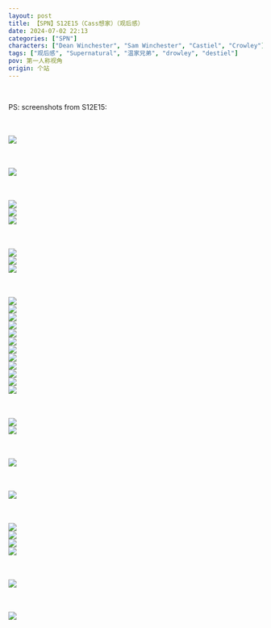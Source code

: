 ```yaml
---
layout: post
title: 【SPN】S12E15（Cass想家）（观后感）
date: 2024-07-02 22:13
categories: ["SPN"]
characters: ["Dean Winchester", "Sam Winchester", "Castiel", "Crowley"]
tags: ["观后感", "Supernatural", "温家兄弟", "drowley", "destiel"]
pov: 第一人称视角
origin: 个站
---
```


<br>

PS: screenshots from S12E15:

<br><br>
![](https://github.com/junesirius/junesirius.github.io/blob/master/assets/images/SPN/S12/2024-07-02-SPN-1215-1.jpg)
<br>

<br><br>
![](https://github.com/junesirius/junesirius.github.io/blob/master/assets/images/SPN/S12/2024-07-02-SPN-1215-2.jpg)
<br>

<br><br>
![](https://github.com/junesirius/junesirius.github.io/blob/master/assets/images/SPN/S12/2024-07-02-SPN-1215-3.jpg)
<br>
![](https://github.com/junesirius/junesirius.github.io/blob/master/assets/images/SPN/S12/2024-07-02-SPN-1215-4.jpg)
<br>
![](https://github.com/junesirius/junesirius.github.io/blob/master/assets/images/SPN/S12/2024-07-02-SPN-1215-5.jpg)
<br>

<br><br>
![](https://github.com/junesirius/junesirius.github.io/blob/master/assets/images/SPN/S12/2024-07-02-SPN-1215-6.jpg)
<br>
![](https://github.com/junesirius/junesirius.github.io/blob/master/assets/images/SPN/S12/2024-07-02-SPN-1215-7.jpg)
<br>
![](https://github.com/junesirius/junesirius.github.io/blob/master/assets/images/SPN/S12/2024-07-02-SPN-1215-8.jpg)
<br>

<br><br>
![](https://github.com/junesirius/junesirius.github.io/blob/master/assets/images/SPN/S12/2024-07-02-SPN-1215-9.jpg)
<br>
![](https://github.com/junesirius/junesirius.github.io/blob/master/assets/images/SPN/S12/2024-07-02-SPN-1215-10.jpg)
<br>
![](https://github.com/junesirius/junesirius.github.io/blob/master/assets/images/SPN/S12/2024-07-02-SPN-1215-11.jpg)
<br>
![](https://github.com/junesirius/junesirius.github.io/blob/master/assets/images/SPN/S12/2024-07-02-SPN-1215-12.jpg)
<br>
![](https://github.com/junesirius/junesirius.github.io/blob/master/assets/images/SPN/S12/2024-07-02-SPN-1215-13.jpg)
<br>
![](https://github.com/junesirius/junesirius.github.io/blob/master/assets/images/SPN/S12/2024-07-02-SPN-1215-14.jpg)
<br>
![](https://github.com/junesirius/junesirius.github.io/blob/master/assets/images/SPN/S12/2024-07-02-SPN-1215-15.jpg)
<br>
![](https://github.com/junesirius/junesirius.github.io/blob/master/assets/images/SPN/S12/2024-07-02-SPN-1215-16.jpg)
<br>
![](https://github.com/junesirius/junesirius.github.io/blob/master/assets/images/SPN/S12/2024-07-02-SPN-1215-17.jpg)
<br>
![](https://github.com/junesirius/junesirius.github.io/blob/master/assets/images/SPN/S12/2024-07-02-SPN-1215-18.jpg)
<br>
![](https://github.com/junesirius/junesirius.github.io/blob/master/assets/images/SPN/S12/2024-07-02-SPN-1215-19.jpg)
<br>
![](https://github.com/junesirius/junesirius.github.io/blob/master/assets/images/SPN/S12/2024-07-02-SPN-1215-20.jpg)
<br>

<br><br>
![](https://github.com/junesirius/junesirius.github.io/blob/master/assets/images/SPN/S12/2024-07-02-SPN-1215-21.jpg)
<br>
![](https://github.com/junesirius/junesirius.github.io/blob/master/assets/images/SPN/S12/2024-07-02-SPN-1215-22.jpg)
<br>

<br><br>
![](https://github.com/junesirius/junesirius.github.io/blob/master/assets/images/SPN/S12/2024-07-02-SPN-1215-23.jpg)
<br>

<br><br>
![](https://github.com/junesirius/junesirius.github.io/blob/master/assets/images/SPN/S12/2024-07-02-SPN-1215-24.jpg)
<br>

<br><br>
![](https://github.com/junesirius/junesirius.github.io/blob/master/assets/images/SPN/S12/2024-07-02-SPN-1215-25.jpg)
<br>
![](https://github.com/junesirius/junesirius.github.io/blob/master/assets/images/SPN/S12/2024-07-02-SPN-1215-26.jpg)
<br>
![](https://github.com/junesirius/junesirius.github.io/blob/master/assets/images/SPN/S12/2024-07-02-SPN-1215-27.jpg)
<br>
![](https://github.com/junesirius/junesirius.github.io/blob/master/assets/images/SPN/S12/2024-07-02-SPN-1215-28.jpg)
<br>

<br><br>
![](https://github.com/junesirius/junesirius.github.io/blob/master/assets/images/SPN/S12/2024-07-02-SPN-1215-29.jpg)
<br>

<br><br>
![](https://github.com/junesirius/junesirius.github.io/blob/master/assets/images/SPN/S12/2024-07-02-SPN-1215-30.jpg)
<br>
